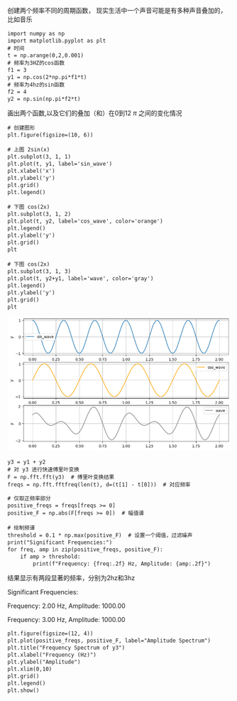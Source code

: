 创建两个频率不同的周期函数， 现实生活中一个声音可能是有多种声音叠加的，比如音乐

```
import numpy as np
import matplotlib.pyplot as plt
# 时间
t = np.arange(0,2,0.001)
# 频率为3HZ的cos函数
f1 = 3
y1 = np.cos(2*np.pi*f1*t)
# 频率为4hz的sin函数
f2 = 4
y2 = np.sin(np.pi*f2*t)
```

画出两个函数,以及它们的叠加（和）在0到12 $\pi$ 之间的变化情况

```
# 创建图形
plt.figure(figsize=(10, 6))

# 上图 2sin(x)
plt.subplot(3, 1, 1)
plt.plot(t, y1, label='sin_wave')
plt.xlabel('x')
plt.ylabel('y')
plt.grid()
plt.legend()

# 下图 cos(2x)
plt.subplot(3, 1, 2)
plt.plot(t, y2, label='cos_wave', color='orange')
plt.legend()
plt.ylabel('y')
plt.grid()
plt

# 下图 cos(2x)
plt.subplot(3, 1, 3)
plt.plot(t, y2+y1, label='wave', color='gray')
plt.legend()
plt.ylabel('y')
plt.grid()
plt
```

![a00](https://github.com/Tony980624/Fourier-Transform/blob/main/images/output.png)

```
y3 = y1 + y2
# 对 y3 进行快速傅里叶变换
F = np.fft.fft(y3)  # 傅里叶变换结果
freqs = np.fft.fftfreq(len(t), d=(t[1] - t[0]))  # 对应频率
```

```
# 仅取正频率部分
positive_freqs = freqs[freqs >= 0]
positive_F = np.abs(F[freqs >= 0])  # 幅值谱

# 绘制频谱
threshold = 0.1 * np.max(positive_F)  # 设置一个阈值，过滤噪声
print("Significant Frequencies:")
for freq, amp in zip(positive_freqs, positive_F):
    if amp > threshold:
        print(f"Frequency: {freq:.2f} Hz, Amplitude: {amp:.2f}")
```

结果显示有两段显著的频率，分别为2hz和3hz

Significant Frequencies:

Frequency: 2.00 Hz, Amplitude: 1000.00

Frequency: 3.00 Hz, Amplitude: 1000.00

```
plt.figure(figsize=(12, 4))
plt.plot(positive_freqs, positive_F, label="Amplitude Spectrum")
plt.title("Frequency Spectrum of y3")
plt.xlabel("Frequency (Hz)")
plt.ylabel("Amplitude")
plt.xlim(0,10)
plt.grid()
plt.legend()
plt.show()
```
